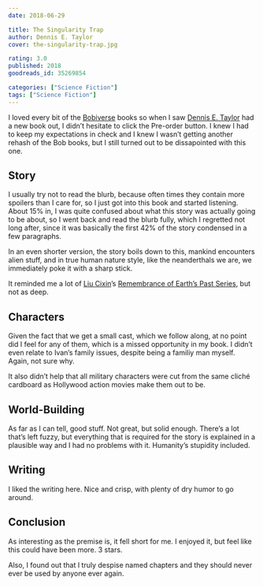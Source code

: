 ```yaml
---
date: 2018-06-29

title: The Singularity Trap
author: Dennis E. Taylor
cover: the-singularity-trap.jpg

rating: 3.0
published: 2018
goodreads_id: 35269854

categories: ["Science Fiction"]
tags: ["Science Fiction"]
---
```


I loved every bit of the [Bobiverse](../_series/bobiverse.md) books so when I saw [Dennis E. Taylor](../_authors/dennis-e-taylor.md) had a new book out, I didn’t hesitate to click the Pre-order button. I knew I had to keep my expectations in check and I knew I wasn’t getting another rehash of the Bob books, but I still turned out to be dissapointed with this one.

<!--more-->

## Story

I usually try not to read the blurb, because often times they contain more spoilers than I care for, so I just got into this book and started listening. About 15% in, I was quite confused about what this story was actually going to be about, so I went back and read the blurb fully, which I regretted not long after, since it was basically the first 42% of the story condensed in a few paragraphs.

In an even shorter version, the story boils down to this, mankind encounters alien stuff, and in true human nature style, like the neanderthals we are, we immediately poke it with a sharp stick.

It reminded me a lot of [Liu Cixin](../_authors/liu-cixin.md)’s [Remembrance of Earth’s Past Series](../_series/remembrance-of-earths-past.md), but not as deep.

## Characters

Given the fact that we get a small cast, which we follow along, at no point did I feel for any of them, which is a missed opportunity in my book. I didn’t even relate to Ivan’s family issues, despite being a familiy man myself. Again, not sure why.

It also didn’t help that all military characters were cut from the same cliché cardboard as Hollywood action movies make them out to be.

## World-Building

As far as I can tell, good stuff. Not great, but solid enough. There’s a lot that’s left fuzzy, but everything that is required for the story is explained in a plausible way and I had no problems with it. Humanity’s stupidity included.

## Writing

I liked the writing here. Nice and crisp, with plenty of dry humor to go around.

## Conclusion

As interesting as the premise is, it fell short for me. I enjoyed it, but feel like this could have been more. 3 stars.

Also, I found out that I truly despise named chapters and they should never ever be used by anyone ever again.
